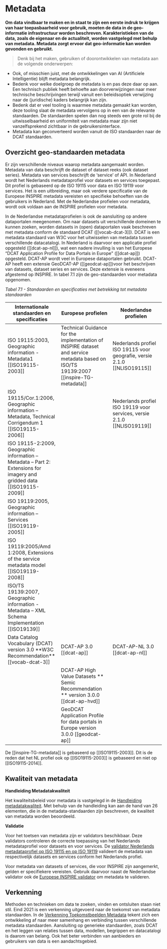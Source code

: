 # Metadata

**Om data vindbaar te maken en in staat te zijn een eerste indruk te krijgen van haar toepasbaarheid voor gebruik, moeten de data in de geo-informatie infrastructuur worden beschreven. Karakteristieken van de data, zoals de eigenaar en de actualiteit, worden vastgelegd met behulp van metadata. Metadata zorgt ervoor dat geo-informatie kan worden gevonden en gebruikt.**

> Denk bij het maken, gebruiken of doorontwikkelen van metadata aan de volgende onderwerpen:
- Ook, of misschien juist, met de ontwikkelingen van AI (Artificiele Intelligentie) blijft metadata belangrijk. 
- Bedenk voor welke doelgroep de metadata is en pas deze daar op aan. Een technisch publiek heeft behoefte aan doorverwijzingen naar meer technische beschrijvingen terwijl vanuit een beleidsoptiek verwijzing naar de (juridische) kaders belangrijk kan zijn.
- Bedenk dat er veel tooling is waarmee metadata gemaakt kan worden, deze tooling slaat de metadata vervolgens op in een van de relevante standaarden. De standaarden spelen dan nog steeds een grote rol bij de uitwisselbaarheid en uniformiteit van metadata maar zijn niet vanzelfsprekend zichtbaar in de gebruikersinterface.
- Metadata kan geconverteerd worden vanuit de ISO standaarden naar de DCAT standaarden. 


## Overzicht geo-standaarden metadata

Er zijn verschillende niveaus waarop metadata aangemaakt worden. Metadata van data beschrijft de dataset of dataset reeks (ook dataset series). Metadata van services beschrijft de ‘service’ of API. In Nederland wordt het Nederlands metadataprofiel voor datasets en services toegepast. Dit profiel is gebaseerd op de ISO 19115 voor data en ISO 19119 voor services. Het is een uitbreiding, maar ook verdere specificatie van de Europese INSPIRE metadata vereisten en specifieke behoeften van de gebruikers in Nederland. Met de Nederlandse profielen voor metadata, wordt ook voldaan aan de INSPIRE profielen voor metadata.

In de Nederlandse metadataprofielen is ook de aansluiting op andere dataportalen meegenomen. Om naar datasets uit verschillende domeinen te kunnen zoeken, worden datasets in (open) dataportalen vaak beschreven met metadata conform de standaard DCAT ([[vocab-dcat-3]]). DCAT is een metadata standaard van W3C voor het uitwisselen van metadata tussen verschillende datacatalogi. In Nederland is daarvoor een applicatie profiel opgesteld ([[dcat-ap-nl]]), wat een nadere invulling is van het Europese “DCAT Application Profile for Data Portals in Europe" ([[dcat-ap]]) opgesteld. DCAT-AP wordt veel in Europese dataportalen gebruikt. DCAT-AP heeft een extensie GeoDCAT-AP ([[geodcat-ap]])voor het beschrijven van datasets, dataset series en services. Deze extensie is eveneens afgestemd op INSPIRE. In tabel 7.1 zijn de geo-standaarden voor metadata opgenomen. 

*Tabel 7.1 - Standaarden en specificaties met betrekking tot metadata standaarden*
<table>
  <colgroup>
  <col style= "width: 34%;" >
  <col style= "width: 33%;" >
  <col style= "width: 33%;" >
   </colgroup>
  <thead>
    <tr>
      <th> Internationale standaarden en specificaties </th>
      <th> Europese profielen </th>
      <th> Nederlandse profielen </th>
    </tr>
  </thead>
  <tbody>
    <tr>
      <td>ISO 19115:2003, Geographic information - Metadata1 [[ISO19115-2003]] </td>
      <td>Technical Guidance for the implementation of INSPIRE dataset and service metadata based on ISO/TS 19139:2007 [[inspire-TG-metadata]] </td>
      <td> Nederlands profiel ISO 19115 voor geografie, versie 2.1.0 [[NLISO19115]] </td>
    </tr>
    <tr>
      <td>ISO 19115/Cor.1:2006, Geographic information – Metadata, Technical Corrigendum 1 [[ISO19115-2006]] </td>
      <td> </td>
      <td>Nederlands profiel ISO 19119 voor services, versie 2.1.0 [[NLISO19119]] </td>
    </tr>
    <tr>
      <td>ISO 19115-2:2009, Geographic information – Metadata – Part 2: Extensions for imagery and gridded data [[ISO19115-2009]] </td>
      <td> </td>
      <td> </td>
    </tr>
    <tr>
      <td>ISO 19119:2005, Geographic information – Services [[ISO19119-2005]] </td>
      <td> </td>
      <td> </td>
    </tr>
    <tr>
      <td>ISO 19119:2005/Amd 1:2008, Extensions of the service metadata model [[ISO19119-2008]] </td>
      <td> </td>
      <td> </td>
    </tr>
    <tr>
      <td>ISO/TS 19139:2007, Geographic information - Metadata – XML Schema Implementation [[ISO19139]] </td>
      <td> </td>
      <td> </td>
    </tr>
    <tr>
      <td>Data Catalog Vocabulary (DCAT) version 3.0 **W3C Recommendation** [[vocab-dcat-3]] </td>
      <td>DCAT-AP 3.0 [[dcat-ap]] </td>
      <td>DCAT-AP-NL 3.0 [[dcat-ap-nl]] </td>
    </tr>
   <tr>
      <td> </td>
      <td>DCAT-AP High Value Datasets ** Semic Recommendation ** version 3.0.0 [[dcat-ap-hvd]] </td>
      <td> </td>
     </tr>
   <tr>
      <td> </td>
      <td>GeoDCAT Application Profile for data portals in Europe version 3.0.0 [[geodcat-ap]] </td>
      <td> </td>
     </tr>
      </tbody>
</table>

<aside class="note">De [[inspire-TG-metadata]] is gebaseerd op [[ISO19115-2003]]. Dit is de reden dat het NL profiel ook op [[ISO19115-2003]] is gebaseerd en niet op [[ISO19115-2014]].
 </aside>

## Kwaliteit van metadata

**Handleiding Metadatakwaliteit**

Het kwaliteitsbeleid voor metadata is vastgelegd in de [Handleiding metadatakwaliteit](https://www.geonovum.nl/uploads/documents/Handleiding%20metadata%20monitoring%20v0.5.pdf). Met behulp van de handleiding kan aan de hand van 26 elementen, die in de metadata-standaarden zijn beschreven, de kwaliteit van metadata worden beoordeeld.

**Validatie**

Voor het toetsen van metadata zijn er validators beschikbaar. Deze validators controleren de correcte toepassing van het Nederlands metadataprofiel voor datasets en voor services. De [validator Nederlands metadataprofiel op ISO 19115 en op ISO 19119](https://validatie.geostandaarden.nl/) valideert de metadata van respectivelijk datasets en services conform het Nederlands profiel. 

Voor metadata van datasets of services, die voor INSPIRE zijn aangemerkt, gelden er specifiekere vereisten. Gebruik daarvoor
naast de Nederlandse validator ook de [Europese INSPIRE validator](https://inspire.ec.europa.eu/validator/home/index.html) om metadata te valideren.

## Verkenning

Methoden en technieken om data te zoeken, vinden en ontsluiten staan niet stil. Eind 2021 is een verkenning uitgevoerd naar de toekomst van metadata standaarden. In de [Verkenning Toekomstbeelden Metadata](https://docs.geostandaarden.nl/vtm/cv-al-vrk-20211125/#d1e9) tekent zich een ontwikkeling af naar meer samenhang en verbinding tussen verschillende metadata standaarden. Aansluiting op generieke standaarden, zoals DCAT en het leggen van relaties tussen data, modellen, begrippen en datacatalogi is daarom van belang. Ook het beter verbinden van aanbieders en gebruikers van data is een aandachtsgebied. 


